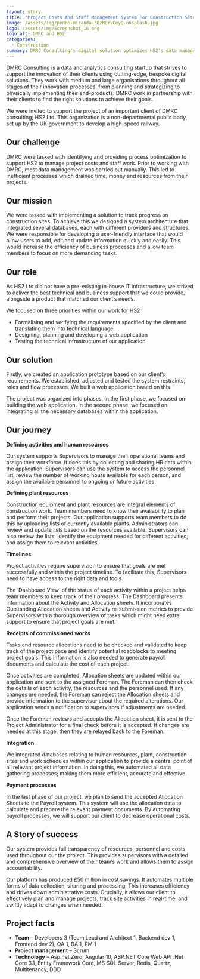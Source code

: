 ```yaml
---
layout: story
title: "Project Costs And Staff Management System For Construction Sites"
image: /assets/img/pedro-miranda-3QzMBrvCeyQ-unsplash.jpg
logo: /assets/img/Screenshot_16.png
logo_alt: DMRC and HS2
categories:
  - Construction
summary: DMRC Consulting's digital solution optimizes HS2's data management and efficiency.
---
```


DMRC Consulting is a data and analytics consulting startup that strives to support the innovation of their clients using cutting-edge, bespoke digital solutions. They work with medium and large organisations throughout all stages of their innovation processes, from planning and strategizing to physically implementing their end-products. DMRC work in partnership with their clients to find the right solutions to achieve their goals.

We were invited to support the project of an important client of DMRC consulting; HS2 Ltd. This organization is a non-departmental public body, set up by the UK government to develop a high-speed railway.

## Our challenge
DMRC were tasked with identifying and providing process optimization to support HS2 to manage project costs and staff work. Prior to working with DMRC, most data management was carried out manually. This led to inefficient processes which drained time, money and resources from their projects.


## Our mission
We were tasked with implementing a solution to track progress on construction sites. To achieve this we designed a system architecture that integrated several databases, each with different providers and structures. We were responsible for developing a user-friendly interface that would allow users to add, edit and update information quickly and easily. This would increase the efficiency of business processes and allow team members to focus on more demanding tasks.


## Our role
As HS2 Ltd did not have a pre-existing in-house IT infrastructure, we strived to deliver the best technical and business support that we could provide, alongside a product that matched our client’s needs.

We focused on three priorities within our work for HS2

- Formalising and verifying the requirements specified by the client and translating them into technical language
- Designing, planning and developing a web application
- Testing the technical infrastructure of our application

## Our solution
Firstly, we created an application prototype based on our client’s requirements. We established, adjusted and tested the system restraints, roles and flow processes. We built a web application based on this.

The project was organized into phases. In the first phase, we focused on building the web application. In the second phase, we focused on integrating all the necessary databases within the application.


## Our journey
**Defining activities and human resources**

Our system supports Supervisors to manage their operational teams and assign their workforce. It does this by collecting and sharing HR data within the application. Supervisors can use the system to access the personnel list, review the number of working hours available for each person, and assign the available personnel to ongoing or future activities.

**Defining plant resources**

Construction equipment and plant resources are integral elements of construction work. Team members need to know their availability to plan and perform their projects. Our application supports team members to do this by uploading lists of currently available plants. Administrators can review and update lists based on the resources available. Supervisors can also review the lists, identify the equipment needed for different activities, and assign them to relevant activities.

**Timelines**

Project activities require supervision to ensure that goals are met successfully and within the project timeline. To facilitate this, Supervisors need to have access to the right data and tools.

The ‘Dashboard View’ of the status of each activity within a project helps team members to keep track of their progress. The Dashboard presents information about the Activity and Allocation sheets. It incorporates Outstanding Allocation sheets and Activity re-submission metrics to provide Supervisors with a thorough overview of tasks which might need extra support to ensure that project goals are met.

**Receipts of commissioned works**

Tasks and resource allocations need to be checked and validated to keep track of the project pace and identify potential roadblocks to meeting project goals. This information is also needed to generate payroll documents and calculate the cost of each project.

Once activities are completed, Allocation sheets are updated within our application and sent to the assigned Foreman. The Foreman can then check the details of each activity, the resources and the personnel used. If any changes are needed, the Foreman can reject the Allocation sheets and provide information to the supervisor about the required alterations. Our application sends a notification to supervisors if adjustments are needed. 

Once the Foreman reviews and accepts the Allocation sheet, it is sent to the Project Administrator for a final check before it is accepted. If changes are needed at this stage, then they are relayed back to the Foreman.

**Integration**

We integrated databases relating to human resources, plant, construction sites and work schedules within our application to provide a central point of all relevant project information. In doing this, we automated all data gathering processes; making them more efficient, accurate and effective.

**Payment processes**

In the last phase of our project, we plan to send the accepted Allocation Sheets to the Payroll system. This system will use the allocation data to calculate and prepare the relevant payment documents. By automating payroll processes, we will support our client to decrease operational costs.

## A Story of success
Our system provides full transparency of resources, personnel and costs used throughout our the project. This provides supervisors with a detailed and comprehensive overview of their team’s work and allows them to assign accountability.

Our platform has produced £50 million in cost savings. It automates multiple forms of data collection, sharing and processing. This increases efficiency and drives down administrative costs. Crucially, it allows our client to effectively plan and manage projects, track site activities in real-time, and swiftly adapt to changes when needed.

## Project facts
- **Team** – Developers 3 (Team Lead and Architect 1, Backend dev 1, Frontend dev 2), QA 1, BA 1, PM 1
- **Project management** – Scrum
- **Technology** – Asp.net Zero, Angular 10, ASP.NET Core Web API .Net Core 3.1, Entity Framework Core, MS SQL Server, Redis, Quartz, Multitenancy, DDD
